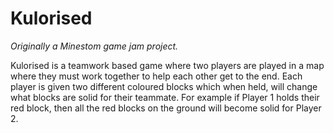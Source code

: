 # Kulorised
*Originally a Minestom game jam project.*  

Kulorised is a teamwork based game where two players are played in a map where they must work together to help each other get to the end. Each player is given two different coloured blocks which when held, will change what blocks are solid for their teammate. For example if Player 1 holds their red block, then all the red blocks on the ground will become solid for Player 2.
